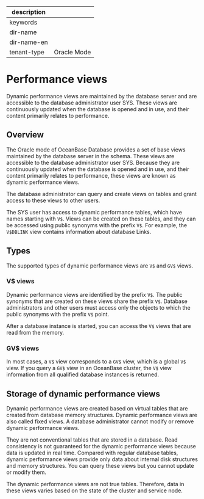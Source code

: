 |description||
|---|---|
|keywords||
|dir-name||
|dir-name-en||
|tenant-type|Oracle Mode|

# Performance views

Dynamic performance views are maintained by the database server and are accessible to the database administrator user SYS. These views are continuously updated when the database is opened and in use, and their content primarily relates to performance.

## Overview

The Oracle mode of OceanBase Database provides a set of base views maintained by the database server in the schema. These views are accessible to the database administrator user SYS. Because they are continuously updated when the database is opened and in use, and their content primarily relates to performance, these views are known as dynamic performance views.

The database administrator can query and create views on tables and grant access to these views to other users.

The SYS user has access to dynamic performance tables, which have names starting with `V$`. Views can be created on these tables, and they can be accessed using public synonyms with the prefix `V$`. For example, the `V$DBLINK` view contains information about database Links.

## Types

The supported types of dynamic performance views are `V$` and `GV$` views.

### V$ views

Dynamic performance views are identified by the prefix `V$`. The public synonyms that are created on these views share the prefix `V$`. Database administrators and other users must access only the objects to which the public synonyms with the prefix `V$` point.

After a database instance is started, you can access the `V$` views that are read from the memory.

### GV$ views

In most cases, a `V$` view corresponds to a `GV$` view, which is a global `V$` view. If you query a `GV$` view in an OceanBase cluster, the `V$` view information from all qualified database instances is returned.

## Storage of dynamic performance views

Dynamic performance views are created based on virtual tables that are created from database memory structures. Dynamic performance views are also called fixed views. A database administrator cannot modify or remove dynamic performance views.

They are not conventional tables that are stored in a database. Read consistency is not guaranteed for the dynamic performance views because data is updated in real time. Compared with regular database tables, dynamic performance views provide only data about internal disk structures and memory structures. You can query these views but you cannot update or modify them.

The dynamic performance views are not true tables. Therefore, data in these views varies based on the state of the cluster and service node.
